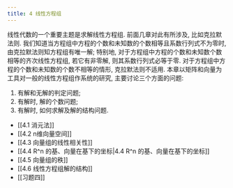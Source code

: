 ```yaml
---
title: 4 线性方程组
---
```

线性代数的一个重要主题是求解线性方程组. 
前面几章对此有所涉及, 比如克拉默法则. 
我们知道当方程组中方程的个数和未知数的个数相等且系数行列式不为零时, 由克拉默法则知方程组有唯一解; 
特别地, 对于方程组中方程的个数和未知数个数相等的齐次线性方程组, 若它有非零解, 则其系数行列式必等于零. 
对于方程组中方程的个数和未知数的个数不相等的情形, 克拉默法则不适用. 
本章以矩阵和向量为工具对一般的线性方程组作系统的研究, 主要讨论三个方面的问题: 
1. 有解和无解的判定问题; 
2. 有解时, 解的个数问题; 
3. 有解时, 如何求解及解的结构问题.

- [[4.1 消元法]]
- [[4.2 n维向量空间]]
- [[4.3 向量组的线性相关性]]
- [[4.4 R^n 的基、向量在基下的坐标|4.4 R^n 的基、向量在基下的坐标]]
- [[4.5 向量组的秩]]
- [[4.6 线性方程组解的结构]]
- [[习题四]]